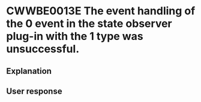 # CWWBE0013E The event handling of the 0 event in the state observer plug-in with the 1 type was unsuccessful.

## Explanation

## User response